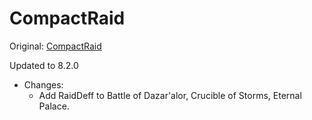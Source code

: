 # CompactRaid

Original: [CompactRaid](https://www.curseforge.com/wow/addons/compactraid)

Updated to 8.2.0

- Changes:
    - Add RaidDeff to Battle of Dazar'alor, Crucible of Storms, Eternal Palace.